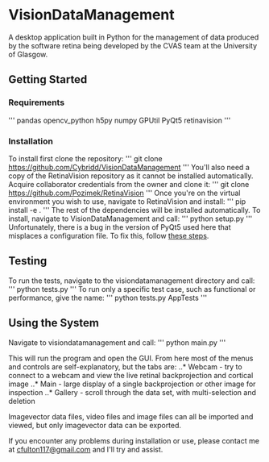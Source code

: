 # VisionDataManagement
A desktop application built in Python for the management of data produced by the software retina being developed by the CVAS team at the University of Glasgow.

## Getting Started

### Requirements
'''
pandas
opencv_python
h5py
numpy
GPUtil
PyQt5
retinavision
'''

### Installation
To install first clone the repository:
'''
git clone https://github.com/Cybridd/VisionDataManagement
'''
You'll also need a copy of the RetinaVision repository as it cannot be installed automatically. Acquire collaborator credentials from the owner and clone it:
'''
git clone https://github.com/Pozimek/RetinaVision
'''
Once you're on the virtual environment you wish to use, navigate to RetinaVision and install:
'''
pip install -e .
'''
The rest of the dependencies will be installed automatically. To install, navigate to VisionDataManagement and call:
'''
python setup.py
'''
Unfortunately, there is a bug in the version of PyQt5 used here that misplaces a configuration file.
To fix this, follow [these steps](https://github.com/pyqt/python-qt5/issues/2#issuecomment-305766548).






## Testing
To run the tests, navigate to the visiondatamanagement directory and call:
'''
python tests.py
'''
To run only a specific test case, such as functional or performance, give the name:
'''
python tests.py AppTests
'''

## Using the System
Navigate to visiondatamanagement and call:
'''
python main.py
'''

This will run the program and open the GUI. From here most of the menus and controls are self-explanatory, but the tabs are:
..* Webcam - try to connect to a webcam and view the live retinal backprojection and cortical image
..* Main - large display of a single backprojection or other image for inspection
..* Gallery - scroll through the data set, with multi-selection and deletion

Imagevector data files, video files and image files can all be imported and viewed, but only imagevector data can be exported.

If you encounter any problems during installation or use, please contact me at cfulton117@gmail.com and I'll try and assist.
